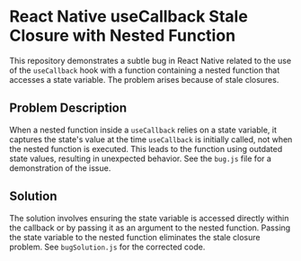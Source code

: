 # React Native useCallback Stale Closure with Nested Function

This repository demonstrates a subtle bug in React Native related to the use of the `useCallback` hook with a function containing a nested function that accesses a state variable.  The problem arises because of stale closures.

## Problem Description

When a nested function inside a `useCallback` relies on a state variable, it captures the state's value at the time `useCallback` is initially called, not when the nested function is executed.  This leads to the function using outdated state values, resulting in unexpected behavior.  See the `bug.js` file for a demonstration of the issue.

## Solution

The solution involves ensuring the state variable is accessed directly within the callback or by passing it as an argument to the nested function. Passing the state variable to the nested function eliminates the stale closure problem. See `bugSolution.js` for the corrected code.